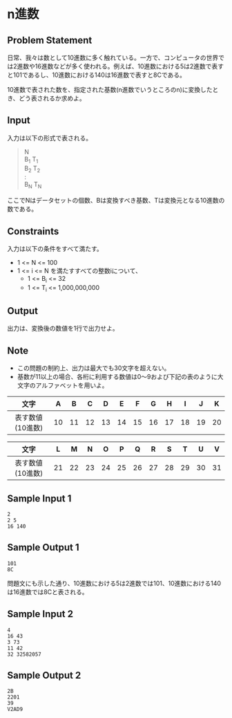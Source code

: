 n進数
=

Problem Statement
-

日常、我々は数として10進数に多く触れている。一方で、コンピュータの世界では2進数や16進数などが多く使われる。例えば、10進数における5は2進数で表すと101であるし、10進数における140は16進数で表すと8Cである。

10進数で表された数を、指定された基数(n進数でいうところのn)に変換したとき、どう表されるか求めよ。

Input
-

入力は以下の形式で表される。

> N<br>
> B<sub>1</sub> T<sub>1</sub><br>
> B<sub>2</sub> T<sub>2</sub><br>
> :<br>
> B<sub>N</sub> T<sub>N</sub><br>

ここでNはデータセットの個数、Bは変換すべき基数、Tは変換元となる10進数の数である。

Constraints
-

入力は以下の条件をすべて満たす。

* 1 <= N <= 100
* 1 <= i <= N を満たすすべての整数iについて、
    * 1 <= B<sub>i</sub> <= 32
    * 1 <= T<sub>i</sub> <= 1,000,000,000

Output
-

出力は、変換後の数値を1行で出力せよ。

Note
-

* この問題の制約上、出力は最大でも30文字を超えない。
* 基数が11以上の場合、各桁に利用する数値は0〜9および下記の表のように大文字のアルファベットを用いよ。

| 文字 |  A  |  B  |  C  |  D  |  E  |  F  |  G  |  H  |  I  |  J  |  K  |
| :-: | :-: | :-: | :-: | :-: | :-: | :-: | :-: | :-: | :-: | :-: | :-: |
| 表す数値(10進数) | 10 | 11 | 12 | 13 | 14 | 15 | 16 | 17 | 18 | 19 | 20 |

| 文字 |  L  |  M  |  N  |  O  |  P  |  Q  |  R  |  S  |  T  |  U  |  V  |
| :-: | :-: | :-: | :-: | :-: | :-: | :-: | :-: | :-: | :-: | :-: | :-: |
| 表す数値(10進数) | 21 | 22 | 23 | 24 | 25 | 26 | 27 | 28 | 29 | 30 | 31 |

Sample Input 1
-

    2
    2 5
    16 140

Sample Output 1
-

    101
    8C

問題文にも示した通り、10進数における5は2進数では101、10進数における140は16進数では8Cと表される。

Sample Input 2
-

    4
    16 43
    3 73
    11 42
    32 32582057

Sample Output 2
-

    2B
    2201
    39
    V2AD9
